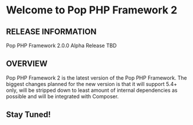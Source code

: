 Welcome to Pop PHP Framework 2
==============================

RELEASE INFORMATION
-------------------
Pop PHP Framework 2.0.0 Alpha
Release TBD

OVERVIEW
--------
Pop PHP Framework 2 is the latest version of the Pop PHP Framework. The biggest
changes planned for the new version is that it will support 5.4+ only, will be
stripped down to least amount of internal dependencies as possible and will be
integrated with Composer.

Stay Tuned!
-----------

